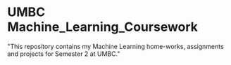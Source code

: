 # UMBC Machine_Learning_Coursework
"This repository contains my Machine Learning home-works, assignments and projects for Semester 2 at UMBC."
